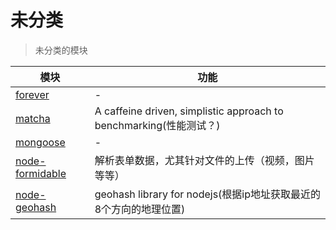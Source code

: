 # 未分类

> 未分类的模块

模块                                                            | 功能
------------------------------------------------------------- | -------------------------------------------------------------
[forever](https://github.com/foreverjs/forever)               | -
[matcha](https://github.com/logicalparadox/matcha)            | A caffeine driven, simplistic approach to benchmarking(性能测试？)
[mongoose](https://github.com/Automattic/mongoose)            | -
[node-formidable](https://github.com/felixge/node-formidable) | 解析表单数据，尤其针对文件的上传（视频，图片等等）
[node-geohash](https://github.com/sunng87/node-geohash)       | geohash library for nodejs(根据ip地址获取最近的8个方向的地理位置)
